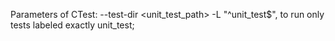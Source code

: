 Parameters of CTest:
    --test-dir <unit_test_path>
    -L "^unit_test$", to run only tests labeled exactly unit_test;
